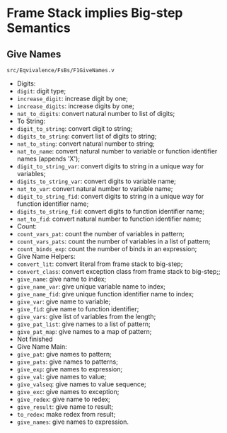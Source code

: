 # Frame Stack implies Big-step Semantics

## Give Names

`src/Eqvivalence/FsBs/F1GiveNames.v`

- Digits:
 - `digit`: digit type;
 - `increase_digit`: increase digit by one;
 - `increase_digits`: increase digits by one;
 - `nat_to_digits`: convert natural number to list of digits;
- To String:
 - `digit_to_string`: convert digit to string;
 - `digits_to_string`: convert list of digits to string;
 - `nat_to_sting`: convert natural number to string;
 - `nat_to_name`: convert natural number to variable or function identifier names (appends 'X');
 - `digit_to_string_var`: convert digits to string in a unique way for variables;
 - `digits_to_string_var`: convert digits to variable name;
 - `nat_to_var`: convert natural number to variable name;
 - `digit_to_string_fid`: convert digits to string in a unique way for function identifier name;
 - `digits_to_string_fid`: convert digits to function identifier name;
 - `nat_to_fid`: convert natural number to function identifier name;
- Count:
 - `count_vars_pat`: count the number of variables in pattern;
 - `count_vars_pats`: count the number of variables in a list of pattern;
 - `count_binds_exp`: count the number of binds in an expression;
- Give Name Helpers:
 - `convert_lit`: convert literal from frame stack to big-step;
 - `convert_class`: convert exception class from frame stack to big-step;;
 - `give_name`: give name to index;
 - `give_name_var`: give unique variable name to index;
 - `give_name_fid`: give unique function identifier name to index;
 - `give_var`: give name to variable;
 - `give_fid`: give name to function identifier;
 - `give_vars`: give list of variables from the length;
 - `give_pat_list`: give names to a list of pattern;
 - `give_pat_map`: give names to a map of pattern;
 - Not finished
- Give Name Main:
 - `give_pat`: give names to pattern;
 - `give_pats`: give names to patterns;
 - `give_exp`: give names to expression;
 - `give_val`: give names to value;
 - `give_valseq`: give names to value sequence;
 - `give_exc`: give names to exception;
 - `give_redex`: give name to redex;
 - `give_result`: give name to result;
 - `to_redex`: make redex from result;
 - `give_names`: give names to expression.
